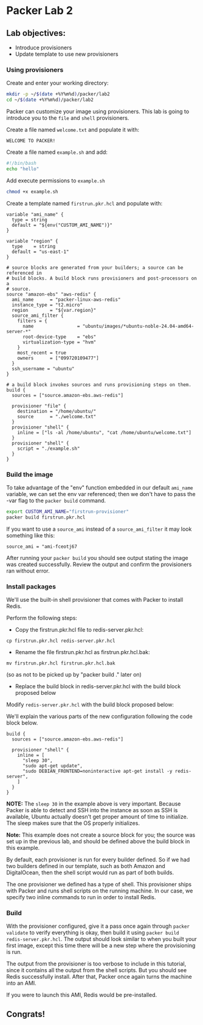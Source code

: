 # Packer Lab 2

## Lab objectives: 
* Introduce provisioners
* Update template to use new provisioners   

### Using provisioners   
Create and enter your working directory: 
```sh
mkdir -p ~/$(date +%Y%m%d)/packer/lab2
cd ~/$(date +%Y%m%d)/packer/lab2
```
Packer can customize your image using provisioners. This lab is going to introduce you to the `file` and `shell` provisioners.

Create a file named `welcome.txt` and populate it with: 
```
WELCOME TO PACKER!
```

Create a file named `example.sh` and add: 
```sh
#!/bin/bash
echo "hello"
```

Add execute permissions to `example.sh`
```sh
chmod +x example.sh
```

Create a template named `firstrun.pkr.hcl` and populate with:
```hcl
variable "ami_name" {
  type = string
  default = "${env("CUSTOM_AMI_NAME")}"
}

variable "region" {
  type    = string
  default = "us-east-1"
}

# source blocks are generated from your builders; a source can be referenced in
# build blocks. A build block runs provisioners and post-processors on a
# source.
source "amazon-ebs" "aws-redis" {
  ami_name      = "packer-linux-aws-redis"
  instance_type = "t2.micro"
  region        = "${var.region}"
  source_ami_filter {
    filters = {
      name                = "ubuntu/images/*ubuntu-noble-24.04-amd64-server-*"
      root-device-type    = "ebs"
      virtualization-type = "hvm"
    }
    most_recent = true
    owners      = ["099720109477"]
  }
  ssh_username = "ubuntu"
}

# a build block invokes sources and runs provisioning steps on them.
build {
  sources = ["source.amazon-ebs.aws-redis"]

  provisioner "file" {
    destination = "/home/ubuntu/"
    source      = "./welcome.txt"
  }
  provisioner "shell" {
    inline = ["ls -al /home/ubuntu", "cat /home/ubuntu/welcome.txt"]
  }
  provisioner "shell" {
    script = "./example.sh"
  }
}
```

### Build the image
To take advantage of the "env" function embedded in our default `ami_name` variable, we can set the env var referenced; then we don't have to pass the -var flag to the `packer build` command. 

```sh
export CUSTOM_AMI_NAME="firstrun-provisioner"
packer build firstrun.pkr.hcl
```

If you want to use a `source_ami` instead of a `source_ami_filter` it may look something like this:
```
source_ami = "ami-fceotj67
```

After running your `packer build` you should see output stating the image was created successfully. Review the output and confirm the provisioners ran without error.

### Install packages
We'll use the built-in shell provisioner that comes with Packer to install Redis.

Perform the following steps:

- Copy the firstrun.pkr.hcl file to redis-server.pkr.hcl:

```cp firstrun.pkr.hcl redis-server.pkr.hcl```

- Rename the file firstrun.pkr.hcl as firstrun.pkr.hcl.bak:

```mv firstrun.pkr.hcl firstrun.pkr.hcl.bak```

  (so as not to be picked up by "packer build ." later on)

- Replace the build block in redis-server.pkr.hcl with the build block proposed below

Modify `redis-server.pkr.hcl` with the build block proposed below:

We'll explain the various parts of the new configuration following the code block below.

```hcl
build {
  sources = ["source.amazon-ebs.aws-redis"]

  provisioner "shell" {
    inline = [
      "sleep 30",
      "sudo apt-get update",
      "sudo DEBIAN_FRONTEND=noninteractive apt-get install -y redis-server",
    ]
  }
}
```

**NOTE:** The `sleep 30` in the example above is very important. Because Packer is able to detect and SSH into the instance as soon as SSH is available, Ubuntu actually doesn't get proper amount of time to initialize. The sleep makes sure that the OS properly initializes.

**Note:** This example does not create a source block for you; the source was set up in the previous lab, and should be defined above the build block in this example.

By default, each provisioner is run for every builder defined. So if we had two builders defined in our template, such as both Amazon and DigitalOcean, then the shell script would run as part of both builds. 

The one provisioner we defined has a type of shell. This provisioner ships with Packer and runs shell scripts on the running machine. In our case, we specify two inline commands to run in order to install Redis.

### Build
With the provisioner configured, give it a pass once again through `packer validate` to verify everything is okay, then build it using `packer build redis-server.pkr.hcl`. The output should look similar to when you built your first image, except this time there will be a new step where the provisioning is run.

The output from the provisioner is too verbose to include in this tutorial, since it contains all the output from the shell scripts. But you should see Redis successfully install. After that, Packer once again turns the machine into an AMI.

If you were to launch this AMI, Redis would be pre-installed.

## Congrats!

